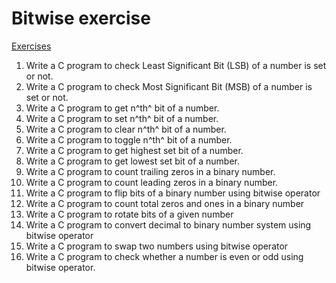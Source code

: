 # Bitwise exercise

[Exercises](https://codeforwin.org/2016/01/bitwise-operator-programming-exercises-and-solutions-in-c.html)

1. Write a C program to check Least Significant Bit (LSB) of a number is set or not.
2. Write a C program to check Most Significant Bit (MSB) of a number is set or not.
3. Write a C program to get n^th^ bit of a number.
4. Write a C program to set n^th^ bit of a number.
5. Write a C program to clear n^th^ bit of a number.
6. Write a C program to toggle n^th^ bit of a number.
7. Write a C program to get highest set bit of a number.
8. Write a C program to get lowest set bit of a number.
9. Write a C program to count trailing zeros in a binary number.
10. Write a C program to count leading zeros in a binary number.
11. Write a C program to flip bits of a binary number using bitwise operator
12. Write a C program to count total zeros and ones in a binary number
13. Write a C program to rotate bits of a given number
14. Write a C program to convert decimal to binary number system using bitwise operator
15. Write a C program to swap two numbers using bitwise operator
16. Write a C program to check whether a number is even or odd using bitwise operator.



